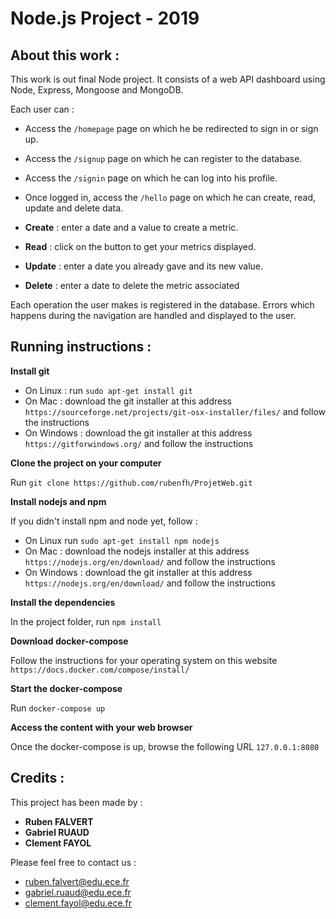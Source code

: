 # Node.js Project - 2019


## About this work :

This work is out final Node project. It consists of a web API dashboard using Node, Express, Mongoose and MongoDB.

Each user can :

* Access the `/homepage` page on which he be redirected to sign in or sign up.
* Access the `/signup` page on which he can register to the database.
* Access the `/signin` page on which he can log into his profile.
* Once logged in, access the `/hello` page on which he can create, read, update and delete data.

* __Create__ : enter a date and a value to create a metric. 
* __Read__ : click on the button to get your metrics displayed. 
* __Update__ : enter a date you already gave and its new value. 
* __Delete__ : enter a date to delete the metric associated

Each operation the user makes is registered in the database.
Errors which happens during the navigation are handled and displayed to the user.


## Running instructions :

__Install git__

* On Linux : run `sudo apt-get install git`
* On Mac : download the git installer at this address `https://sourceforge.net/projects/git-osx-installer/files/` and follow the instructions
* On Windows : download the git installer at this address `https://gitforwindows.org/` and follow the instructions


__Clone the project on your computer__

Run `git clone https://github.com/rubenfh/ProjetWeb.git`


__Install nodejs and npm__

If you didn't  install npm and node yet, follow :
* On Linux run `sudo apt-get install npm nodejs`
* On Mac : download the nodejs installer at this address `https://nodejs.org/en/download/` and follow the instructions
* On Windows : download the git installer at this address `https://nodejs.org/en/download/` and follow the instructions


__Install the dependencies__

In the project folder, run `npm install`


__Download docker-compose__

Follow the instructions for your operating system on this website `https://docs.docker.com/compose/install/`


__Start the docker-compose__

Run `docker-compose up`


__Access the content with your web browser__

Once the docker-compose is up, browse the following URL `127.0.0.1:8080`


## Credits :

This project has been made by :
* __Ruben FALVERT__
* __Gabriel RUAUD__
* __Clement FAYOL__

Please feel free to contact us :
* ruben.falvert@edu.ece.fr 
* gabriel.ruaud@edu.ece.fr
* clement.fayol@edu.ece.fr
